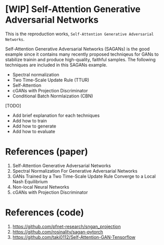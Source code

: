 # [WIP] Self-Attention Generative Adversarial Networks

This is the reproduction works, `Self-Attention Generative Adversarial Networks`.

Self-Attention Generative Adversarial Networks (SAGANs) is the good example since it contains many recently proposed techniqeus for GANs to stabilize trainin and produce high-quality, faithful samples. The following techniques are included in this SAGANs example.


- Spectral normalization
- Two Time-Scale Update Rule (TTUR)
- Self-Attention
- cGANs with Projection Discriminator
- Conditional Batch Normlaization (CBN)

[TODO]
- Add brief explanation for each techniques
- Add how to train
- Add how to generate
- Add how to evaluate


# References (paper)
1. Self-Attention Generative Adversarial Networks
2. Spectral Normalization For Generative Adversarial Networks
3. GANs Trained by a Two Time-Scale Update Rule Converge to a Local Nash Equilibrium
4. Non-local Neural Networks
5. cGANs with Projection Discriminator

# References (code)
1. https://github.com/pfnet-research/sngan_projection
2. https://github.com/rosinality/sagan-pytorch
3. https://github.com/taki0112/Self-Attention-GAN-Tensorflow
